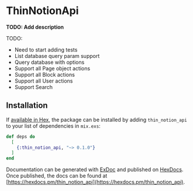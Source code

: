 # ThinNotionApi

**TODO: Add description**

TODO:

- Need to start adding tests
- List database query param support
- Query database with options
- Support all Page object actions
- Support all Block actions
- Support all User actions
- Support Search

## Installation

If [available in Hex](https://hex.pm/docs/publish), the package can be installed
by adding `thin_notion_api` to your list of dependencies in `mix.exs`:

```elixir
def deps do
  [
    {:thin_notion_api, "~> 0.1.0"}
  ]
end
```

Documentation can be generated with [ExDoc](https://github.com/elixir-lang/ex_doc)
and published on [HexDocs](https://hexdocs.pm). Once published, the docs can
be found at [https://hexdocs.pm/thin_notion_api](https://hexdocs.pm/thin_notion_api).

